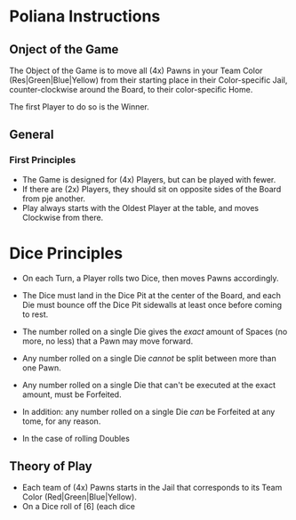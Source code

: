# Poliana Instructions

## Onject of the Game

The Object of the Game is to move all (4x) Pawns in your Team Color (Res|Green|Blue|Yellow) from their starting place in their Color-specific Jail, counter-clockwise around the Board, to their color-specific Home.

The first Player to do so is the Winner.

## General

### First Principles

* The Game is designed for (4x) Players, but can be played with fewer.
* If there are (2x) Players, they should sit on opposite sides of the Board from pje another.
* Play always starts with the Oldest Player at the table, and moves Clockwise from there.

# Dice Principles

* On each Turn, a Player rolls two Dice, then moves Pawns accordingly.
* The Dice must land in the Dice Pit at the center of the Board, and each Die must bounce off the Dice Pit sidewalls at least
once before coming to rest.
* The number rolled on a single Die gives the *exact* amount of Spaces (no more, no less) that a Pawn may move forward.
* Any number rolled on a single Die *cannot* be split between more than one Pawn.
* Any number rolled on a single Die that can't be executed at the exact amount, must be Forfeited.
* In addition: any number rolled on a single Die *can* be Forfeited at any tome, for any reason.

* In the case of rolling Doubles

## Theory of Play

* Each team of (4x) Pawns starts in the Jail that corresponds to its Team Color (Red|Green|Blue|Yellow).
* On a Dice roll of [6] (each dice

